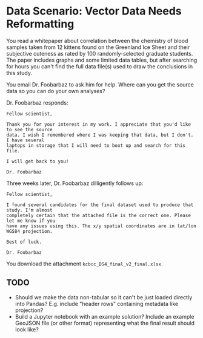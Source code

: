 # Data Scenario: Vector Data Needs Reformatting

You read a whitepaper about correlation between the chemistry of blood samples taken
from 12 kittens found on the Greenland Ice Sheet and their subjective cuteness as rated
by 100 randomly-selected graduate students. The paper includes graphs and some limited
data tables, but after searching for hours you can't find the full data file(s) used to
draw the conclusions in this study.

You email Dr. Foobarbaz to ask him for help. Where can you get the source data so you
can do your own analyses?

Dr. Foobarbaz responds:

```
Fellow scientist,

Thank you for your interest in my work. I appreciate that you'd like to see the source
data. I wish I remembered where I was keeping that data, but I don't. I have several
laptops in storage that I will need to boot up and search for this file.

I will get back to you!

Dr. Foobarbaz
```

Three weeks later, Dr. Foobarbaz dilligently follows up:

```
Fellow scientist,

I found several candidates for the final dataset used to produce that study. I'm almost
completely certain that the attached file is the correct one. Please let me know if you
have any issues using this. The x/y spatial coordinates are in lat/lon WGS84 projection.

Best of luck.

Dr. Foobarbaz
```

You download the attachment `kcbcc_DS4_final_v2_final.xlsx`.


## TODO

* Should we make the data non-tabular so it can't be just loaded directly into Pandas?
  E.g.  include "header rows" containing metadata like projection?
* Build a Jupyter notebook with an example solution? Include an example GeoJSON file (or
  other format) representing what the final result should look like?
